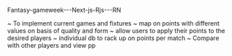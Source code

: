 Fantasy-gameweek---Next-js-Rjs---RN

~ To implement current games and fixtures 
~ map on points with different values on basis of quality and form
~ allow users to apply their points to the desired players
~ individual db to rack up on points per match 
~ Compare with other players and view pp 
